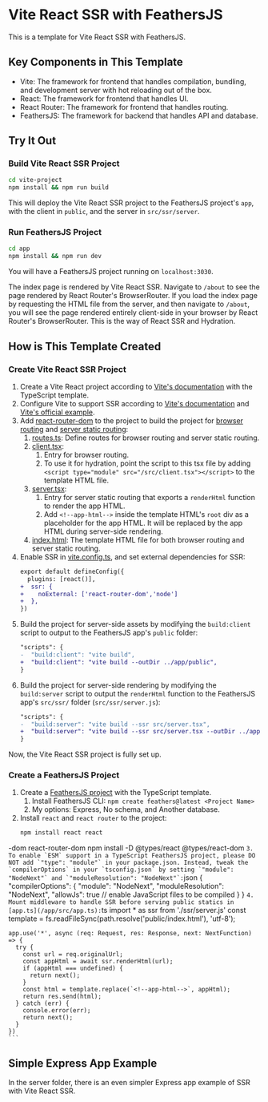 # Vite React SSR with FeathersJS

This is a template for Vite React SSR with FeathersJS.

## Key Components in This Template

- Vite: The framework for frontend that handles compilation, bundling, and development server with hot reloading out of the box.
- React: The framework for frontend that handles UI.
- React Router: The framework for frontend that handles routing.
- FeathersJS: The framework for backend that handles API and database.

## Try It Out

### Build Vite React SSR Project

```bash
cd vite-project
npm install && npm run build
```

This will deploy the Vite React SSR project to the FeathersJS project's `app`, with the client in `public`, and the server in `src/ssr/server`.

### Run FeathersJS Project

```bash
cd app
npm install && npm run dev
```

You will have a FeathersJS project running on `localhost:3030`.

The index page is rendered by Vite React SSR. Navigate to `/about` to see the page rendered by React Router's BrowserRouter. If you load the index page by requesting the HTML file from the server, and then navigate to `/about`, you will see the page rendered entirely client-side in your browser by React Router's BrowserRouter. This is the way of React SSR and Hydration.

## How is This Template Created

### Create Vite React SSR Project

1. Create a Vite React project according to [Vite's documentation](https://vitejs.dev/guide/) with the TypeScript template.
2. Configure Vite to support SSR according to [Vite's documentation](https://vitejs.dev/guide/ssr.html) and [Vite's official example](https://github.com/vitejs/vite-plugin-react/tree/main/playground/ssr-react).
3. Add [react-router-dom](https://reactrouter.com/en/main) to the project to build the project for [browser routing](https://reactrouter.com/en/main/routers/create-browser-router) and [server static routing](https://reactrouter.com/en/main/routers/create-static-router):
   1. [routes.ts](/vite-project/src/routes.ts): Define routes for browser routing and server static routing.
   2. [client.tsx](/vite-project/src/client.tsx): 
      1. Entry for browser routing. 
      2. To use it for hydration, point the script to this tsx file by adding `<script type="module" src="/src/client.tsx"></script>` to the template HTML file.
   3. [server.tsx](/vite-project/src/server.tsx): 
      1. Entry for server static routing that exports a `renderHtml` function to render the app HTML.
      2. Add `<!--app-html-->` inside the template HTML's `root` div as a placeholder for the app HTML. It will be replaced by the app HTML during server-side rendering.
   4. [index.html](/vite-project/index.html): The template HTML file for both browser routing and server static routing.
4. Enable SSR in [vite.config.ts](/vite-project/vite.config.ts), and set external dependencies for SSR:
    ```diff
    export default defineConfig({
      plugins: [react()],
    +  ssr: {
    +    noExternal: ['react-router-dom','node']
    +  },
    })
    ```
5. Build the project for server-side assets by modifying the `build:client` script to output to the FeathersJS app's `public` folder:
    ```diff
    "scripts": {
    -  "build:client": "vite build",
    +  "build:client": "vite build --outDir ../app/public",
    }
    ```
6. Build the project for server-side rendering by modifying the `build:server` script to output the `renderHtml` function to the FeathersJS app's `src/ssr/` folder (`src/ssr/server.js`):
    ```diff
    "scripts": {
    -  "build:server": "vite build --ssr src/server.tsx",
    +  "build:server": "vite build --ssr src/server.tsx --outDir ../app/src/ssr",
    }
    ```
Now, the Vite React SSR project is fully set up.

### Create a FeathersJS Project

1. Create a [FeathersJS project](https://feathersjs.com/guides/basics/starting.html) with the TypeScript template.
   1. Install FeathersJS CLI: `npm create feathers@latest <Project Name>`
   2. My options: Express, No schema, and Another database.
2. Install `react` and `react router` to the project:
    ```bash
    npm install react react

-dom react-router-dom
    npm install -D @types/react @types/react-dom
    ```
3. To enable `ESM` support in a TypeScript FeathersJS project, please DO NOT add `"type": "module"` in your package.json. Instead, tweak the `compilerOptions` in your `tsconfig.json` by setting `"module": "NodeNext"` and `"moduleResolution": "NodeNext"`:
    ```json
    {
      "compilerOptions": {
        "module": "NodeNext",
        "moduleResolution": "NodeNext",
        "allowJs": true // enable JavaScript files to be compiled
      }
    }
    ```
4. Mount middleware to handle SSR before serving public statics in [app.ts](/app/src/app.ts):
    ```ts
    import * as ssr from './ssr/server.js'
    const template = fs.readFileSync(path.resolve('public/index.html'), 'utf-8');

    app.use('*', async (req: Request, res: Response, next: NextFunction) => {
      try {
        const url = req.originalUrl;
        const appHtml = await ssr.renderHtml(url);
        if (appHtml === undefined) {
          return next();
        }
        const html = template.replace(`<!--app-html-->`, appHtml);
        return res.send(html);
      } catch (err) {
        console.error(err);
        return next();
      }
    })
    ```

## Simple Express App Example

In the server folder, there is an even simpler Express app example of SSR with Vite React SSR.
